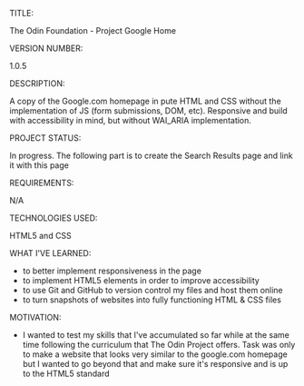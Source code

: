 TITLE: 

The Odin Foundation - Project Google Home

VERSION NUMBER: 

 1.0.5

DESCRIPTION: 

 A copy of the Google.com homepage in pute HTML and CSS without the implementation of JS (form submissions, DOM, etc). Responsive and build with accessibility in mind, but without WAI_ARIA implementation.

PROJECT STATUS: 

 In progress. The following part is to create the Search Results page and link it with this page

REQUIREMENTS: 

 N/A

TECHNOLOGIES USED: 

 HTML5 and CSS

WHAT I'VE LEARNED: 

 - to better implement responsiveness in the page
 - to implement HTML5 elements in order to improve accessibility
 - to use Git and GitHub to version control my files and host them online
 - to turn snapshots of websites into fully functioning HTML & CSS files

MOTIVATION: 

- I wanted to test my skills that I've accumulated so far while at the same time following the curriculum that The Odin Project offers. Task was only to make a website that looks very similar to the google.com homepage but I wanted to go beyond that and make sure it's responsive and is up to the HTML5 standard
